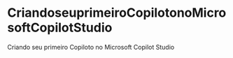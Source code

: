 # CriandoseuprimeiroCopilotonoMicrosoftCopilotStudio
Criando seu primeiro Copiloto no Microsoft Copilot Studio
